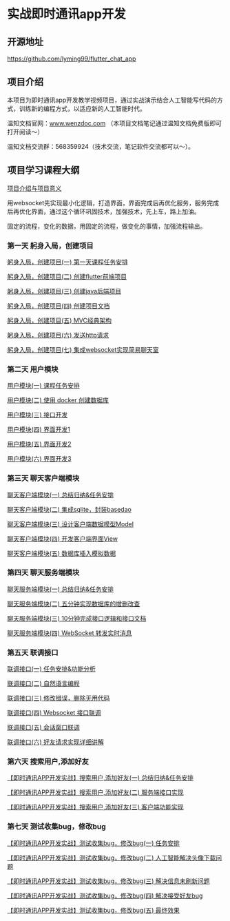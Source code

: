 # 实战即时通讯app开发
## 开源地址
https://github.com/lyming99/flutter_chat_app

## 项目介绍
本项目为即时通讯app开发教学视频项目，通过实战演示结合人工智能写代码的方式，训练新的编程方式，以适应新的人工智能时代。

温知文档官网：www.wenzdoc.com （本项目文档笔记通过温知文档免费版即可打开阅读～）

温知文档交流群：568359924（技术交流，笔记软件交流都可以～）。



## 项目学习课程大纲
[项目介绍与项目意义](https://www.bilibili.com/video/BV1L2NzeCEdZ?vd_source=09e984b9d215841cd344a501edf8c297)

用websocket先实现最小化逻辑，打造界面，界面完成后再优化服务，服务完成后再优化界面，通过这个循环巩固技术，加强技术，先上车，路上加油。

固定的流程，变化的数据，用固定的流程，做变化的事情，加强流程输出。

### 第一天 躬身入局，创建项目
[躬身入局，创建项目(一) 第一天课程任务安排](https://www.bilibili.com/video/BV1cdKGe1Et7)

[躬身入局，创建项目(二) 创建flutter前端项目](https://www.bilibili.com/video/BV15bKGePEuF)

[躬身入局，创建项目(三) 创建java后端项目](https://www.bilibili.com/video/BV1aXK3efEkk)

[躬身入局，创建项目(四) 创建项目文档](https://www.bilibili.com/video/BV1BCKVekEYJ)

[躬身入局，创建项目(五) MVC经典架构](https://www.bilibili.com/video/BV1edKLeGETH)

[躬身入局，创建项目(六) 发送http请求](https://www.bilibili.com/video/BV14uKjeYERQ)

[躬身入局，创建项目(七) 集成websocket实现简易聊天室](https://www.bilibili.com/video/BV1b4KLeAEY4)

### 第二天 用户模块
[用户模块(一) 课程任务安排](https://www.bilibili.com/video/BV1ATKHegEWi)

[用户模块(二) 使用 ](https://www.bilibili.com/video/BV1qdKJeZEzR)[docker 创建数据库](https://www.bilibili.com/video/BV1qdKJeZEzR)

[用户模块(三) 接口开发](https://www.bilibili.com/video/BV1JiKpeuEzP)

[用户模块(四) 界面开发1](https://www.bilibili.com/video/BV1b7KpeHEdc)

[用户模块(五) 界面开发2](https://www.bilibili.com/video/BV1WaKseSEWq)

[用户模块(六) 界面开发3](https://www.bilibili.com/video/BV112KWenEfB)


### 第三天 聊天客户端模块
[聊天客户端模块(一) 总结归纳&任务安排](https://www.bilibili.com/video/BV15gKweiE5Z)

[聊天客户端模块(二) 集成sqlite，封装basedao](https://www.bilibili.com/video/BV1igKPe5EqJ)

[聊天客户端模块(三) 设计客户端数据模型Model](https://www.bilibili.com/video/BV1D4KKe3EVK)

[聊天客户端模块(四) 开发客户端界面View](https://www.bilibili.com/video/BV184KKe3Ejt)

[聊天客户端模块(五) 数据库插入模拟数据](https://www.bilibili.com/video/BV1jjKMedEha)

### 第四天 聊天服务端模块
[聊天服务端模块(一) 总结归纳&任务安排](https://www.bilibili.com/video/BV1iHKgecEAn/?vd_source=09e984b9d215841cd344a501edf8c297)

[聊天服务端模块(二) 五分钟实现数据库的增删改查](https://www.bilibili.com/video/BV1KPANe4EZY?vd_source=09e984b9d215841cd344a501edf8c297)

[聊天服务端模块(三) 10分钟完成接口逻辑和接口文档](https://www.bilibili.com/video/BV1jkAPerEoi?vd_source=09e984b9d215841cd344a501edf8c297)

[聊天服务端模块(四) ](https://www.bilibili.com/video/BV1bpAKeAEEP?vd_source=09e984b9d215841cd344a501edf8c297)[WebSocket 转发实时消息](https://www.bilibili.com/video/BV1bpAKeAEEP?vd_source=09e984b9d215841cd344a501edf8c297)

### 第五天 联调接口
[联调接口(一) 任务安排&功能分析](https://www.bilibili.com/video/BV1TJAVeEE7z/?vd_source=09e984b9d215841cd344a501edf8c297)

[联调接口(二) 自然语言编程](https://www.bilibili.com/video/BV1KJAVeEEyZ?vd_source=09e984b9d215841cd344a501edf8c297)

[联调接口(三) 修改错误，删除无用代码](https://www.bilibili.com/video/BV147AVeSEZd?vd_source=09e984b9d215841cd344a501edf8c297)

[联调接口(四) ](https://www.bilibili.com/video/BV1bvAGeEEk7?vd_source=09e984b9d215841cd344a501edf8c297)[Websocket 接口联调](https://www.bilibili.com/video/BV1bvAGeEEk7?vd_source=09e984b9d215841cd344a501edf8c297)

[联调接口(五) 会话窗口联调](https://www.bilibili.com/video/BV13VALecEiC?vd_source=09e984b9d215841cd344a501edf8c297)

[联调接口(六) 好友请求实现详细讲解](https://www.bilibili.com/video/BV1qpA5eNEne?vd_source=09e984b9d215841cd344a501edf8c297)

### 第六天 搜索用户,添加好友
[【即时通讯APP开发实战】搜索用户,添加好友(一) 总结归纳&任务安排](https://www.bilibili.com/video/BV1UJwXeoEKF)

[【即时通讯APP开发实战】搜索用户,添加好友(二) 服务端接口实现](https://www.bilibili.com/video/BV17wwXegEzs)

[【即时通讯APP开发实战】搜索用户,添加好友(三) 客户端功能实现](https://www.bilibili.com/video/BV12twReFE1Y)

### 第七天 测试收集bug，修改bug
[【即时通讯APP开发实战】测试收集bug，修改bug(一) 任务安排](https://www.bilibili.com/video/BV1ztAaeREHz)

[【即时通讯APP开发实战】测试收集bug，修改bug(二) 人工智能解决头像下载问题](https://www.bilibili.com/video/BV1z8AaeWEHS)

[【即时通讯APP开发实战】测试收集bug，修改bug(三) 解决信息未刷新问题](https://www.bilibili.com/video/BV1WnAae8Etd)

[【即时通讯APP开发实战】测试收集bug，修改bug(四) 解决接受好友bug](https://www.bilibili.com/video/BV1awAaekEqF)

[【即时通讯APP开发实战】测试收集bug，修改bug(五) 最终效果](https://www.bilibili.com/video/BV19ZAheLERa)
